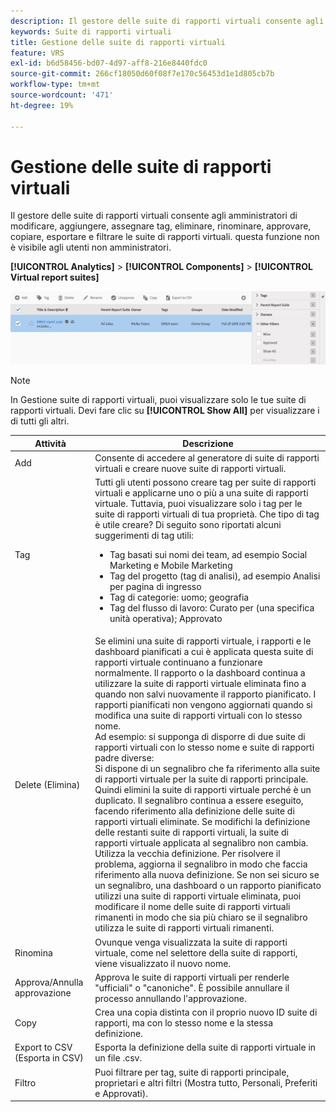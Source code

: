 ```yaml
---
description: Il gestore delle suite di rapporti virtuali consente agli amministratori di modificare, aggiungere, assegnare tag, eliminare, rinominare, approvare, copiare, esportare e filtrare le suite di rapporti virtuali. questa funzione non è visibile agli utenti non amministratori.
keywords: Suite di rapporti virtuali
title: Gestione delle suite di rapporti virtuali
feature: VRS
exl-id: b6d58456-bd07-4d97-aff8-216e8440fdc0
source-git-commit: 266cf18050d60f08f7e170c56453d1e1d805cb7b
workflow-type: tm+mt
source-wordcount: '471'
ht-degree: 19%

---
```


# Gestione delle suite di rapporti virtuali

Il gestore delle suite di rapporti virtuali consente agli amministratori di modificare, aggiungere, assegnare tag, eliminare, rinominare, approvare, copiare, esportare e filtrare le suite di rapporti virtuali. questa funzione non è visibile agli utenti non amministratori.

**[!UICONTROL Analytics]** > **[!UICONTROL Components]** > **[!UICONTROL Virtual report suites]**

![](assets/vrs-manage.png)

>[!NOTE]
>
>In Gestione suite di rapporti virtuali, puoi visualizzare solo le tue suite di rapporti virtuali. Devi fare clic su **[!UICONTROL Show All]** per visualizzare i di tutti gli altri.

| Attività | Descrizione |
| --- | --- |
| Add | Consente di accedere al generatore di suite di rapporti virtuali e creare nuove suite di rapporti virtuali. |
| Tag | Tutti gli utenti possono creare tag per suite di rapporti virtuali e applicarne uno o più a una suite di rapporti virtuale. Tuttavia, puoi visualizzare solo i tag per le suite di rapporti virtuali di tua proprietà. Che tipo di tag è utile creare? Di seguito sono riportati alcuni suggerimenti di tag utili:<ul><li>Tag basati sui nomi dei team, ad esempio Social Marketing e Mobile Marketing</li><li>Tag del progetto (tag di analisi), ad esempio Analisi per pagina di ingresso</li><li>Tag di categorie: uomo; geografia</li><li>Tag del flusso di lavoro: Curato per (una specifica unità operativa); Approvato</li></ul> |
| Delete (Elimina) | Se elimini una suite di rapporti virtuale, i rapporti e le dashboard pianificati a cui è applicata questa suite di rapporti virtuale continuano a funzionare normalmente. Il rapporto o la dashboard continua a utilizzare la suite di rapporti virtuale eliminata fino a quando non salvi nuovamente il rapporto pianificato.  I rapporti pianificati non vengono aggiornati quando si modifica una suite di rapporti virtuali con lo stesso nome.<br>Ad esempio: si supponga di disporre di due suite di rapporti virtuali con lo stesso nome e suite di rapporti padre diverse:<br>Si dispone di un segnalibro che fa riferimento alla suite di rapporti virtuale per la suite di rapporti principale. Quindi elimini la suite di rapporti virtuale perché è un duplicato. Il segnalibro continua a essere eseguito, facendo riferimento alla definizione delle suite di rapporti virtuali eliminate. Se modifichi la definizione delle restanti suite di rapporti virtuali, la suite di rapporti virtuale applicata al segnalibro non cambia. Utilizza la vecchia definizione. Per risolvere il problema, aggiorna il segnalibro in modo che faccia riferimento alla nuova definizione. Se non sei sicuro se un segnalibro, una dashboard o un rapporto pianificato utilizzi una suite di rapporti virtuale eliminata, puoi modificare il nome delle suite di rapporti virtuali rimanenti in modo che sia più chiaro se il segnalibro utilizza le suite di rapporti virtuali rimanenti. |
| Rinomina | Ovunque venga visualizzata la suite di rapporti virtuale, come nel selettore della suite di rapporti, viene visualizzato il nuovo nome. |
| Approva/Annulla approvazione | Approva le suite di rapporti virtuali per renderle &quot;ufficiali&quot; o &quot;canoniche&quot;. È possibile annullare il processo annullando l&#39;approvazione. |
| Copy | Crea una copia distinta con il proprio nuovo ID suite di rapporti, ma con lo stesso nome e la stessa definizione. |
| Export to CSV (Esporta in CSV) | Esporta la definizione della suite di rapporti virtuale in un file .csv. |
| Filtro | Puoi filtrare per tag, suite di rapporti principale, proprietari e altri filtri (Mostra tutto, Personali, Preferiti e Approvati). |
